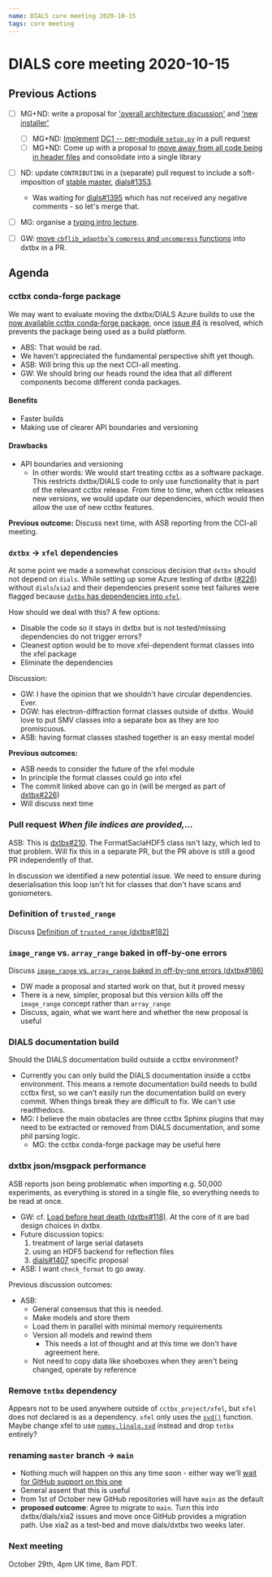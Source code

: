 ```yaml
---
name: DIALS core meeting 2020-10-15
tags: core meeting
---
```


# DIALS core meeting 2020-10-15

## Previous Actions

* [ ] MG+ND: write a proposal for ['overall architecture discussion'](https://dials.github.io/kb/core/20200903) and ['new installer'](https://dials.github.io/kb/core/20200903)
    * [ ] MG+ND: [Implement](https://dials.github.io/kb/core/20201001) [DC1 -- per-module `setup.py`](https://hackmd.io/@dials/B11SXgTND) in a pull request
    * [ ] MG+ND: Come up with a proposal to [move away from all code being in header files](https://dials.github.io/kb/core/20201001) and consolidate into a single library
* [ ] ND: update `CONTRIBUTING` in a (separate) pull request to include a soft-imposition of [stable master](https://dials.github.io/kb/core/20200903), [dials#1353](https://github.com/dials/dials/issues/1353).
    * Was waiting for [dials#1395](https://github.com/dials/dials/pull/1395) which has not received any negative comments - so let's merge that.
* [ ] MG: organise a [typing intro lecture](https://dials.github.io/kb/core/20200917).
* [ ] GW: [move `cbflib_adaptbx`'s `compress` and `uncompress` functions](https://dials.github.io/kb/core/20201001) into dxtbx in a PR.


## Agenda

### cctbx conda-forge package
We may want to evaluate moving the dxtbx/DIALS Azure builds to use the [now available cctbx conda-forge package](https://github.com/conda-forge/cctbx-base-feedstock), once [issue #4](https://github.com/conda-forge/cctbx-base-feedstock/issues/4) is resolved, which prevents the package being used as a build platform.

* ABS: That would be rad.
* We haven't appreciated the fundamental perspective shift yet though.
* ASB: Will bring this up the next CCI-all meeting.
* GW: We should bring our heads round the idea that all different components become different conda packages.

#### Benefits
* Faster builds
* Making use of clearer API boundaries and versioning

#### Drawbacks
* API boundaries and versioning
    * In other words: We would start treating cctbx as a software package. This restricts dxtbx/DIALS code to only use functionality that is part of the relevant cctbx release. From time to time, when cctbx releases new versions, we would update our dependencies, which would then allow the use of new cctbx features.

**Previous outcome:** Discuss next time, with ASB reporting from the CCI-all meeting.

### `dxtbx` → `xfel` dependencies
At some point we made a somewhat conscious decision that `dxtbx` should not depend on `dials`. While setting up some Azure testing of dxtbx ([#226](https://github.com/cctbx/dxtbx/pull/226)) without `dials`/`xia2` and their dependencies present some test failures were flagged because [`dxtbx` has dependencies into `xfel`](https://github.com/cctbx/dxtbx/commit/d25c9304601aea6725fa073855ff3c553840d184).

How should we deal with this? A few options:
* Disable the code so it stays in dxtbx but is not tested/missing dependencies do not trigger errors?
* Cleanest option would be to move xfel-dependent format classes into the xfel package
* Eliminate the dependencies

Discussion:
* GW: I have the opinion that we shouldn't have circular dependencies. Ever.
* DGW: has electron-diffraction format classes outside of dxtbx. Would love to put SMV classes into a separate box as they are too promiscuous.
* ASB: having format classes stashed together is an easy mental model

**Previous outcomes:**
* ASB needs to consider the future of the xfel module
* In principle the format classes could go into xfel
* The commit linked above can go in (will be merged as part of [dxtbx#226](https://github.com/cctbx/dxtbx/pull/226))
* Will discuss next time

### Pull request *When file indices are provided,...*
ASB: This is [dxtbx#210](https://github.com/cctbx/dxtbx/pull/210). The FormatSaclaHDF5 class isn't lazy, which led to that problem. Will fix this in a separate PR, but the PR above is still a good PR independently of that.

In discussion we identified a new potential issue. We need to ensure during deserialisation this loop isn't hit for classes that don't have scans and goniometers.

### Definition of `trusted_range`
Discuss [Definition of `trusted_range` (dxtbx#182)](https://github.com/cctbx/dxtbx/issues/182)

### `image_range` vs. `array_range` baked in off-by-one errors
Discuss [`image_range` vs. `array_range` baked in off-by-one errors (dxtbx#186)](https://github.com/cctbx/dxtbx/issues/186)
* DW made a proposal and started work on that, but it proved messy
* There is a new, simpler, proposal but this version kills off the `image_range` concept rather than `array_range`
* Discuss, again, what we want here and whether the new proposal is useful

### DIALS documentation build
Should the DIALS documentation build outside a cctbx environment?

* Currently you can only build the DIALS documentation inside a cctbx environment. This means a remote documentation build needs to build cctbx first, so we can't easily run the documentation build on every commit. When things break they are difficult to fix. We can't use readthedocs.
* MG: I believe the main obstacles are three cctbx Sphinx plugins that may need to be extracted or removed from DIALS documentation, and some phil parsing logic.
    * MG: the cctbx conda-forge package may be useful here

### dxtbx json/msgpack performance
ASB reports json being problematic when importing e.g. 50,000 experiments, as everything is stored in a single file, so everything needs to be read at once.

* GW: cf. [Load before heat death (dxtbx#118)](https://github.com/cctbx/dxtbx/pull/118). At the core of it are bad design choices in dxtbx.
* Future discussion topics:
    1. treatment of large serial datasets
    2. using an HDF5 backend for reflection files
    3. [dials#1407](https://github.com/dials/dials/issues/1407) specific proposal
* ASB: I want `check_format` to go away.

Previous discussion outcomes:

* ASB:
    * General consensus that this is needed.
    * Make models and store them
    * Load them in parallel with minimal memory requirements
    * Version all models and rewind them
        * This needs a lot of thought and at this time we don't have agreement here.
    * Not need to copy data like shoeboxes when they aren't being changed, operate by reference

### Remove `tntbx` dependency
Appears not to be used anywhere outside of `cctbx_project/xfel`, but `xfel` does not declared is as a dependency. `xfel` only uses the [`svd()`](https://github.com/dials/tntbx/blob/master/tntbx/__init__.py#L7) function. Maybe change xfel to use [`numpy.linalg.svd`](https://numpy.org/doc/stable/reference/generated/numpy.linalg.svd.html) instead and drop `tntbx` entirely?

### renaming `master` branch → `main`
* Nothing much will happen on this any time soon - either way we'll [wait for GitHub support on this one](https://github.com/github/renaming)
* General assent that this is useful
* from 1st of October new GitHub repositories will have `main` as the default
* **proposed outcome**: Agree to migrate to `main`. Turn this into dxtbx/dials/xia2 issues and move once GitHub provides a migration path. Use xia2 as a test-bed and move dials/dxtbx two weeks later.

### Next meeting
October 29th, 4pm UK time, 8am PDT.